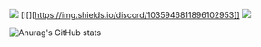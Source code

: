 ![](https://komarev.com/ghpvc/?username=Peletic) [![][https://img.shields.io/discord/1035946811896102953]] ![](https://img.shields.io/github/followers/Peletic)



![Anurag's GitHub stats](https://github-readme-stats.vercel.app/api?username=peletic)
